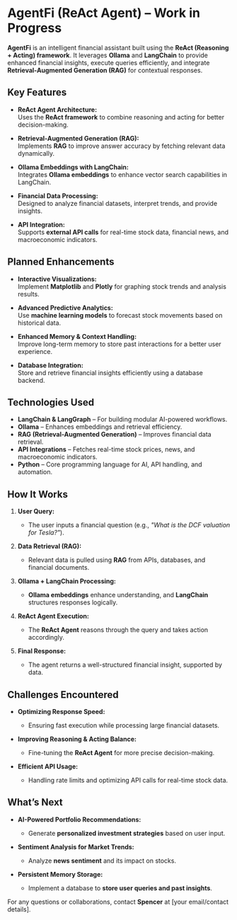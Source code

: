 # AgentFi (ReAct Agent) – Work in Progress  

**AgentFi** is an intelligent financial assistant built using the **ReAct (Reasoning + Acting) framework**. It leverages **Ollama** and **LangChain** to provide enhanced financial insights, execute queries efficiently, and integrate **Retrieval-Augmented Generation (RAG)** for contextual responses.  

## Key Features  

- **ReAct Agent Architecture:**  
  Uses the **ReAct framework** to combine reasoning and acting for better decision-making.  

- **Retrieval-Augmented Generation (RAG):**  
  Implements **RAG** to improve answer accuracy by fetching relevant data dynamically.  

- **Ollama Embeddings with LangChain:**  
  Integrates **Ollama embeddings** to enhance vector search capabilities in LangChain.  

- **Financial Data Processing:**  
  Designed to analyze financial datasets, interpret trends, and provide insights.  

- **API Integration:**  
  Supports **external API calls** for real-time stock data, financial news, and macroeconomic indicators.  

## Planned Enhancements  

- **Interactive Visualizations:**  
  Implement **Matplotlib** and **Plotly** for graphing stock trends and analysis results.  

- **Advanced Predictive Analytics:**  
  Use **machine learning models** to forecast stock movements based on historical data.  

- **Enhanced Memory & Context Handling:**  
  Improve long-term memory to store past interactions for a better user experience.  

- **Database Integration:**  
  Store and retrieve financial insights efficiently using a database backend.  

## Technologies Used  

- **LangChain & LangGraph** – For building modular AI-powered workflows.  
- **Ollama** – Enhances embeddings and retrieval efficiency.  
- **RAG (Retrieval-Augmented Generation)** – Improves financial data retrieval.  
- **API Integrations** – Fetches real-time stock prices, news, and macroeconomic indicators.  
- **Python** – Core programming language for AI, API handling, and automation.  

## How It Works  

1. **User Query:**  
   - The user inputs a financial question (e.g., *"What is the DCF valuation for Tesla?"*).  

2. **Data Retrieval (RAG):**  
   - Relevant data is pulled using **RAG** from APIs, databases, and financial documents.  

3. **Ollama + LangChain Processing:**  
   - **Ollama embeddings** enhance understanding, and **LangChain** structures responses logically.  

4. **ReAct Agent Execution:**  
   - The **ReAct Agent** reasons through the query and takes action accordingly.  

5. **Final Response:**  
   - The agent returns a well-structured financial insight, supported by data.  

## Challenges Encountered  

- **Optimizing Response Speed:**  
  - Ensuring fast execution while processing large financial datasets.  

- **Improving Reasoning & Acting Balance:**  
  - Fine-tuning the **ReAct Agent** for more precise decision-making.  

- **Efficient API Usage:**  
  - Handling rate limits and optimizing API calls for real-time stock data.  

## What’s Next  

- **AI-Powered Portfolio Recommendations:**  
  - Generate **personalized investment strategies** based on user input.  

- **Sentiment Analysis for Market Trends:**  
  - Analyze **news sentiment** and its impact on stocks.  

- **Persistent Memory Storage:**  
  - Implement a database to **store user queries and past insights**.  

For any questions or collaborations, contact **Spencer** at [your email/contact details].  
